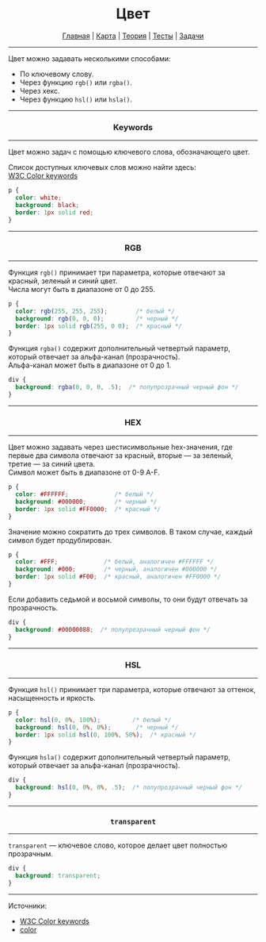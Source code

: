 <div align="center">

# Цвет

[Главная](https://github.com/dollaween/junior-roadmap/)
|
[Карта](/roadmap/README.md)
|
[Теория](/theory/README.md)
|
[Тесты](/tests/README.md)
|
[Задачи](/tasks/README.md)

</div>

---

Цвет можно задавать несколькими способами:
* По ключевому слову.
* Через функцию `rgb()` или `rgba()`.
* Через хекс.
* Через функцию `hsl()` или `hsla()`.

---

<div align="center">

### Keywords

</div>

---

Цвет можно задач с помощью ключевого слова, обозначающего цвет.

Список доступных ключевых слов можно найти здесь:  
[W3C Color keywords](https://www.w3.org/wiki/CSS/Properties/color/keywords)

```css
p {
  color: white;
  background: black;
  border: 1px solid red;
}
```

---

<div align="center">

### RGB

</div>

---

Функция `rgb()` принимает три параметра, которые отвечают за красный, зеленый и синий цвет.  
Числа могут быть в диапазоне от 0 до 255.

```css
p {
  color: rgb(255, 255, 255);        /* белый */
  background: rgb(0, 0, 0);         /* черный */
  border: 1px solid rgb(255, 0 0);  /* красный */
}
```

Функция `rgba()` содержит дополнительный четвертый параметр, который отвечает за альфа-канал (прозрачность).  
Альфа-канал может быть в диапазоне от 0 до 1.

```css
div {
  background: rgba(0, 0, 0, .5);  /* полупрозрачный черный фон */
}
```

---

<div align="center">

### HEX

</div>

---

Цвет можно задавать через шестисимвольные hex-значения, где первые два символа отвечают за красный, вторые — за зеленый, третие — за синий цвета.  
Символ может быть в диапазоне от 0-9 A-F.

```css
p {
  color: #FFFFFF;             /* белый */
  background: #000000;        /* черный */
  border: 1px solid #FF0000;  /* красный */
}
```

Значение можно сократить до трех символов. В таком случае, каждый символ будет продублирован.

```css
p {
  color: #FFF;             /* белый, аналогичен #FFFFFF */
  background: #000;        /* черный, аналогичен #000000 */
  border: 1px solid #F00;  /* красный, аналогичен #FF0000 */
}
```

Если добавить седьмой и восьмой символы, то они будут отвечать за прозрачность.

```css
div {
  background: #00000088;  /* полупрозрачный черный фон */
}
```

---

<div align="center">

### HSL

</div>

---

Функция `hsl()` принимает три параметра, которые отвечают за оттенок, насыщенность и яркость.

```css
p {
  color: hsl(0, 0%, 100%);         /* белый */
  background: hsl(0, 0%, 0%);       /* черный */
  border: 1px solid hsl(0, 100%, 50%);  /* красный */
}
```

Функция `hsla()` содержит дополнительный четвертый параметр, который отвечает за альфа-канал (прозрачность).

```css
div {
  background: hsl(0, 0%, 0%, .5);  /* полупрозрачный черный фон */
}
```

---

<div align="center">

### `transparent`

</div>

---

`transparent` — ключевое слово, которое делает цвет полностью прозрачным.

```css
div {
  background: transparent;
}
```

---

Источники:
* [W3C Color keywords](https://www.w3.org/wiki/CSS/Properties/color/keywords)
* [color](https://developer.mozilla.org/ru/docs/Web/CSS/color_value)
